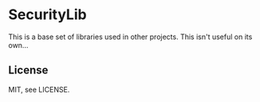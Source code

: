SecurityLib
===========

This is a base set of libraries used in other projects. This isn't useful on its own...


License
-------

MIT, see LICENSE.
